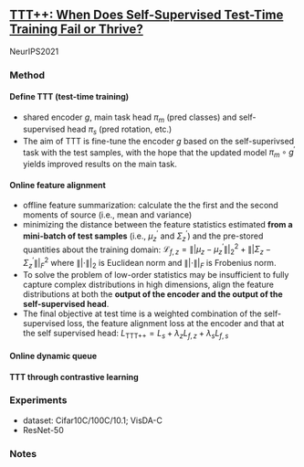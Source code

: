 ## [TTT++: When Does Self-Supervised Test-Time Training Fail or Thrive?](https://proceedings.neurips.cc/paper_files/paper/2021/hash/b618c3210e934362ac261db280128c22-Abstract.html)

NeurIPS2021

### Method
#### Define TTT (test-time training)
- shared encoder $g$, main task head $\pi_m$ (pred classes) and self-supervised head $\pi_s$ (pred rotation, etc.)
- The aim of TTT is fine-tune the encoder $g$ based on the self-superivsed task with the test samples, with the hope that the updated model $\pi_m \circ g^\prime$ yields improved results on the main task.

#### Online feature alignment
- offline feature summarization: calculate the the first and the second moments of source (i.e., mean and variance)
- minimizing the distance between the feature statistics estimated **from a mini-batch of test samples** (i.e., $\mu_z^{\prime}$ and $\Sigma_z^{\prime}$) and the pre-stored quantities about the training domain: $\mathcal{L}_{f, z}=\left\||\mu_z-\mu_z^{\prime}\right\||_2^2+\left\||\Sigma_z-\Sigma_z^{\prime}\right\||_F^2$ where $\||\cdot\||_2$ is Euclidean norm and $\||\cdot\||_F$ is Frobenius norm.
- To solve the problem of low-order statistics may be insufficient to fully capture complex distributions in high dimensions, align the feature distributions at both the **output of the encoder and the output of the self-supervised head**.
- The final objective at test time is a weighted combination of the self-supervised loss, the feature alignment loss at the encoder and that at the self supervised head: 
  $L_\text{TTT++}=L_{s} + \lambda_{z} L_{f, z}+\lambda_s L_{f, s}$

#### Online dynamic queue

#### TTT through contrastive learning

### Experiments
- dataset: Cifar10C/100C/10.1; VisDA-C
- ResNet-50
### Notes
